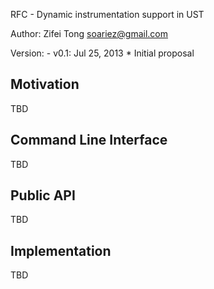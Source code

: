 RFC - Dynamic instrumentation support in UST

Author: Zifei Tong <soariez@gmail.com>

Version:
    - v0.1: Jul 25, 2013
        * Initial proposal

Motivation
----------

TBD

Command Line Interface
----------------------

TBD

Public API
----------

TBD

Implementation
--------------

TBD
